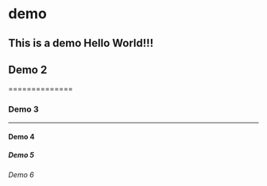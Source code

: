 # demo
This is a demo
Hello World!!!
--------------
## Demo 2
==============
### Demo 3
--------------
#### Demo 4
##### Demo 5
###### Demo 6
